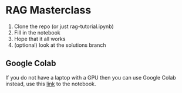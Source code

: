 # RAG Masterclass
1. Clone the repo (or just rag-tutorial.ipynb)
2. Fill in the notebook
3. Hope that it all works
4. (optional) look at the solutions branch

## Google Colab
If you do not have a laptop with a GPU then you can use Google Colab instead, use this [link](https://colab.research.google.com/drive/1HF95cuig6fvJ3EQWWuk6fhgGjapvpI9t?usp=sharing) to the notebook.
